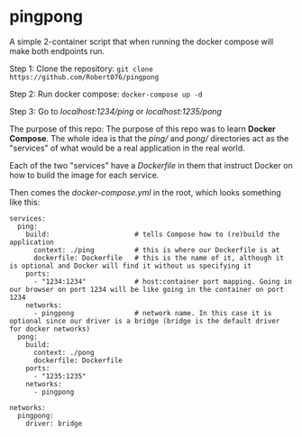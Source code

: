 # pingpong
A simple 2-container script that when running the docker compose will make both endpoints run.

Step 1:
Clone the repository: `git clone https://github.com/Robert076/pingpong`

Step 2:
Run docker compose: `docker-compose up -d`

Step 3:
Go to *localhost:1234/ping* or *localhost:1235/pong*

The purpose of this repo:
The purpose of this repo was to learn **Docker Compose**. The whole idea is that the *ping/* and *pong/* directories act as the "services" of what would be a real application in the real world.

Each of the two "services" have a *Dockerfile* in them that instruct Docker on how to build the image for each service.

Then comes the *docker-compose.yml* in the root, which looks something like this:

```
services:
  ping:
    build:                     # tells Compose how to (re)build the application
      context: ./ping          # this is where our Dockerfile is at
      dockerfile: Dockerfile   # this is the name of it, although it is optional and Docker will find it without us specifying it
    ports:
      - "1234:1234"            # host:container port mapping. Going in our browser on port 1234 will be like going in the container on port 1234
    networks:                  
      - pingpong               # network name. In this case it is optional since our driver is a bridge (bridge is the default driver for docker networks)
  pong:
    build:
      context: ./pong
      dockerfile: Dockerfile
    ports:
      - "1235:1235"
    networks:
      - pingpong

networks:
  pingpong:
    driver: bridge
```
